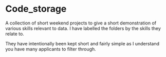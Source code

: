 # Code_storage
A collection of short weekend projects to give a short demonstration of various skills relevant to data. I have labelled the folders by the skills they relate to.

They have intentionally been kept short and fairly simple as I understand you have many applicants to filter through.

